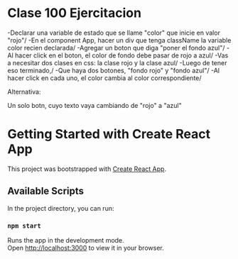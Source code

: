 
# Clase 100 Ejercitacion
-Declarar una variable de estado que se llame "color" que inicie en valor "rojo"/
-En el component App, hacer un div que tenga className la variable color recien declarada/
-Agregar un boton que diga "poner el fondo azul"/
-Al hacer click en el boton, el color de fondo debe pasar de rojo a azul/
-Vas a necesitar dos clases en css: la clase rojo y la clase azul/
-Luego de tener eso terminado,/
-Que haya dos botones, "fondo rojo" y "fondo azul"/
-Al hacer click en cada uno, el color cambia al color correspondiente/

Alternativa:

Un solo botn, cuyo texto vaya cambiando de "rojo" a "azul"


# Getting Started with Create React App

This project was bootstrapped with [Create React App](https://github.com/facebook/create-react-app).

## Available Scripts

In the project directory, you can run:

### `npm start`

Runs the app in the development mode.\
Open [http://localhost:3000](http://localhost:3000) to view it in your browser.


